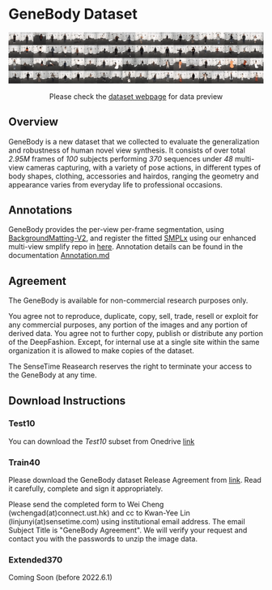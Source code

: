 # GeneBody Dataset

<!-- ![Teaser image](./genebody.gif#center) -->
<p align="center"><img src="./genebody.gif"></p>
<p align="center">Please check the <a href="https://generalizable-neural-performer.github.io/genebody.html">dataset webpage</a> for data preview</p>

## Overview
GeneBody is a new dataset that
we collected to evaluate the generalization and robustness of human novel view synthesis. It consists of over total *2.95M* frames of *100* subjects performing *370* sequences under *48* multi-view cameras capturing, with a variety of pose actions, in different types of body shapes, clothing, accessories and hairdos, ranging the geometry and appearance varies from everyday life to professional occasions.

## Annotations
GeneBody provides the per-view per-frame segmentation, using [BackgroundMatting-V2](https://github.com/PeterL1n/BackgroundMattingV2), and register the fitted [SMPLx](https://github.com/PeterL1n/BackgroundMattingV2) using our enhanced multi-view smplify repo in [here](). Annotation details can be found in the documentation [Annotation.md]()

## Agreement
The GeneBody is available for non-commercial research purposes only. 

You agree not to reproduce, duplicate, copy, sell, trade, resell or exploit for any commercial purposes, any portion of the images and any portion of derived data.
You agree not to further copy, publish or distribute any portion of the DeepFashion. Except, for internal use at a single site within the same organization it is allowed to make copies of the dataset.

The SenseTime Reasearch reserves the right to terminate your access to the GeneBody at any time.

## Download Instructions
### Test10
You can download the *Test10* subset from Onedrive [link](https://hkustconnect-my.sharepoint.com/:f:/g/personal/wchengad_connect_ust_hk/EgWKPko5WXdClIg_zsjDSxwBH7LM4waKyJkWaslC-BVfSQ?e=JaDZdQ)

### Train40
Please download the GeneBody dataset Release Agreement from [link]().
Read it carefully, complete and sign it appropriately. 

Please send the completed form to Wei Cheng (wchengad(at)connect.ust.hk) and cc to Kwan-Yee Lin (linjunyi(at)sensetime.com) using institutional email address. The email Subject Title is "GeneBody Agreement". We will verify your request and contact you with the passwords to unzip the image data.

### Extended370

Coming Soon (before 2022.6.1)
